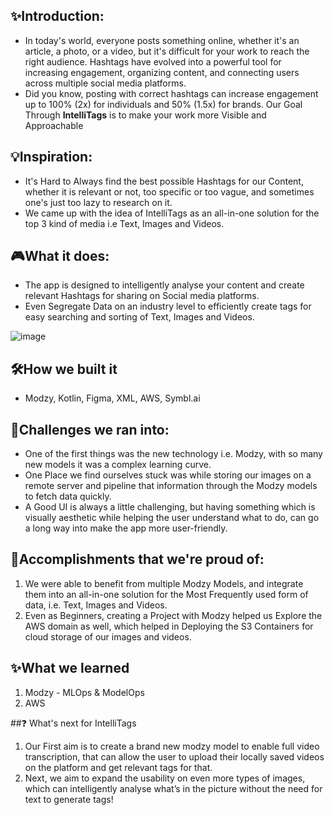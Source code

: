 
## ✨Introduction:
- In today's world, everyone posts something online, whether it's an article, a photo, or a video, but it's difficult for your work to reach the right audience. Hashtags have evolved into a powerful tool for increasing engagement, organizing content, and connecting users across multiple social media platforms.
- Did you know, posting with correct hashtags can increase engagement up to 100% (2x) for individuals and 50% (1.5x) for brands. 
Our Goal Through **IntelliTags** is to make your work more Visible and Approachable

## 💡Inspiration:
- It's Hard to Always find the best possible Hashtags for our Content, whether it is relevant or not, too specific or too vague, and sometimes one's just too lazy to research on it.
- We came up with the idea of IntelliTags as an all-in-one solution for the top 3 kind of media i.e Text, Images and Videos.

## 🎮What it does:
- The app is designed to intelligently analyse your content and create relevant Hashtags for sharing on Social media platforms.
- Even Segregate Data on an industry level to efficiently create tags for easy searching and sorting of Text, Images and Videos.

![image](https://user-images.githubusercontent.com/67915580/144237351-d67ab913-9072-457a-a911-2349b0fc659f.png)

##  🛠How we built it
- Modzy, Kotlin, Figma, XML, AWS, Symbl.ai

## 🚩Challenges we ran into:
- One of the first things was the new technology i.e. Modzy, with so many new models it was a complex learning curve.
- One Place we find ourselves stuck was while storing our images on a remote server and pipeline that information through the Modzy models to fetch data quickly.
- A Good UI is always a little challenging, but having something which is visually aesthetic while helping the user understand what to do, can go a long way into make the app more user-friendly.

## 🎉Accomplishments that we're proud of:
1) We were able to benefit from multiple Modzy Models, and integrate them into an all-in-one solution for the Most Frequently used form of data, i.e. Text, Images and Videos.
2) Even as Beginners, creating a Project with Modzy helped us Explore the AWS domain as well, which helped in Deploying the S3 Containers for cloud storage of our images and videos.

## ✨What we learned
1. Modzy - MLOps & ModelOps
2. AWS

##❓ What's next for IntelliTags
1. Our First aim is to create a brand new modzy model to enable full video transcription, that can allow the user to upload their locally saved videos on the platform and get relevant tags for that.
2. Next, we aim to expand the usability on even more types of images, which can intelligently analyse what’s in the picture without the need for text to generate tags!

